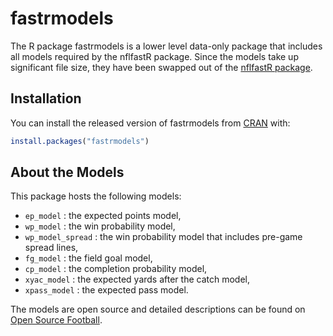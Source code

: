 
<!-- README.md is generated from README.Rmd. Please edit that file -->

# fastrmodels

<!-- badges: start -->
<!-- badges: end -->

The R package fastrmodels is a lower level data-only package that
includes all models required by the nflfastR package. Since the models
take up significant file size, they have been swapped out of the
[nflfastR package](https://www.nflfastr.com/).

## Installation

You can install the released version of fastrmodels from
[CRAN](https://CRAN.R-project.org) with:

``` r
install.packages("fastrmodels")
```

## About the Models

This package hosts the following models:

-   `ep_model` : the expected points model,
-   `wp_model` : the win probability model,
-   `wp_model_spread` : the win probability model that includes pre-game
    spread lines,
-   `fg_model` : the field goal model,
-   `cp_model` : the completion probability model,
-   `xyac_model` : the expected yards after the catch model,
-   `xpass_model` : the expected pass model.

The models are open source and detailed descriptions can be found on
[Open Source
Football](https://www.opensourcefootball.com/posts/2020-09-28-nflfastr-ep-wp-and-cp-models/).
